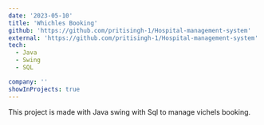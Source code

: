 ```yaml
---
date: '2023-05-10'
title: 'Whichles Booking'
github: 'https://github.com/pritisingh-1/Hospital-management-system'
external: 'https://github.com/pritisingh-1/Hospital-management-system'
tech:
  - Java
  - Swing
  - SQL

company: ''
showInProjects: true
---
```


This project is made with Java swing with Sql to manage vichels booking.
